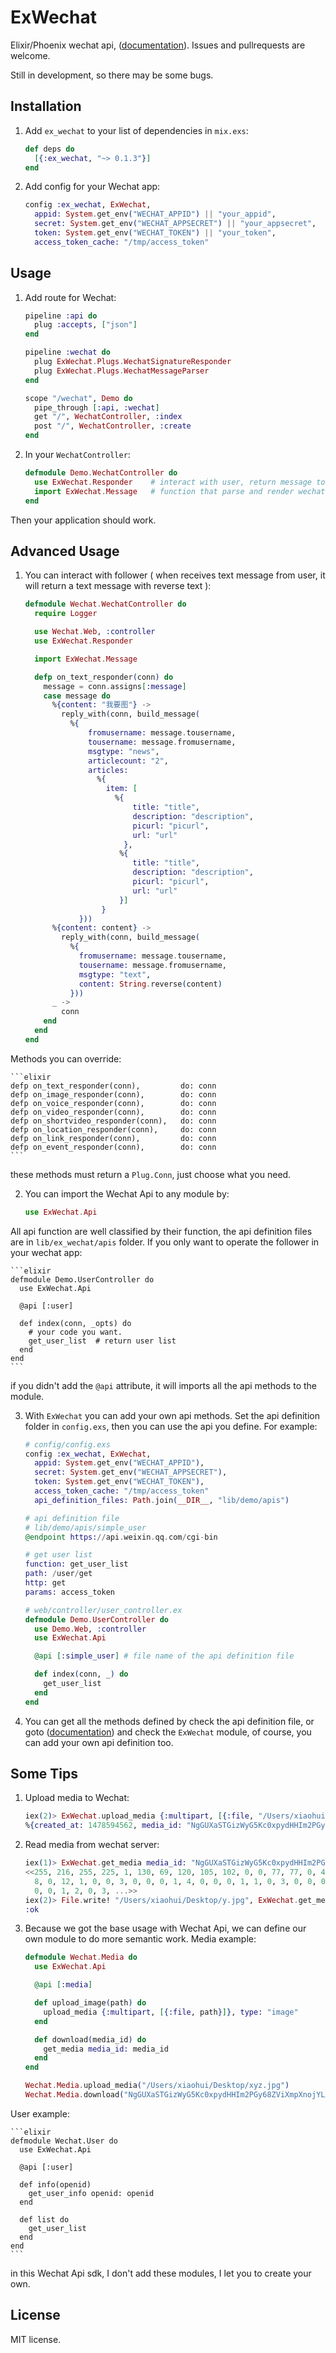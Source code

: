 # ExWechat

Elixir/Phoenix wechat api, ([documentation](http://hexdocs.pm/ex_wechat/)).
Issues and pullrequests are welcome.

Still in development, so there may be some bugs.

## Installation

1. Add `ex_wechat` to your list of dependencies in `mix.exs`:

    ```elixir
    def deps do
      [{:ex_wechat, "~> 0.1.3"}]
    end
    ```

2. Add config for your Wechat app:

    ```elixir
    config :ex_wechat, ExWechat,
      appid: System.get_env("WECHAT_APPID") || "your_appid",
      secret: System.get_env("WECHAT_APPSECRET") || "your_appsecret",
      token: System.get_env("WECHAT_TOKEN") || "your_token",
      access_token_cache: "/tmp/access_token"
    ```

## Usage

1. Add route for Wechat:

    ```elixir
    pipeline :api do
      plug :accepts, ["json"]
    end

    pipeline :wechat do
      plug ExWechat.Plugs.WechatSignatureResponder
      plug ExWechat.Plugs.WechatMessageParser
    end

    scope "/wechat", Demo do
      pipe_through [:api, :wechat]
      get "/", WechatController, :index
      post "/", WechatController, :create
    end
    ```
2. In your `WechatController`:

    ```elixir
    defmodule Demo.WechatController do
      use ExWechat.Responder    # interact with user, return message to user
      import ExWechat.Message   # function that parse and render wechat message
    end
    ```
Then your application should work.

## Advanced Usage

1. You can interact with follower ( when receives text message from user, it will return a text message with reverse text ):

    ```elixir
    defmodule Wechat.WechatController do
      require Logger

      use Wechat.Web, :controller
      use ExWechat.Responder

      import ExWechat.Message

      defp on_text_responder(conn) do
        message = conn.assigns[:message]
        case message do
          %{content: "我要图"} ->
            reply_with(conn, build_message(
              %{
                  fromusername: message.tousername,
                  tousername: message.fromusername,
                  msgtype: "news",
                  articlecount: "2",
                  articles:
                    %{
                      item: [
                        %{
                            title: "title",
                            description: "description",
                            picurl: "picurl",
                            url: "url"
                          },
                         %{
                            title: "title",
                            description: "description",
                            picurl: "picurl",
                            url: "url"
                         }]
                     }
                }))
          %{content: content} ->
            reply_with(conn, build_message(
              %{
                fromusername: message.tousername,
                tousername: message.fromusername,
                msgtype: "text",
                content: String.reverse(content)
              }))
          _ ->
            conn
        end
      end
    end
    ```
 Methods you can override:

    ```elixir
    defp on_text_responder(conn),         do: conn
    defp on_image_responder(conn),        do: conn
    defp on_voice_responder(conn),        do: conn
    defp on_video_responder(conn),        do: conn
    defp on_shortvideo_responder(conn),   do: conn
    defp on_location_responder(conn),     do: conn
    defp on_link_responder(conn),         do: conn
    defp on_event_responder(conn),        do: conn
    ```
these methods must return a `Plug.Conn`, just choose what you need.

2. You can import the Wechat Api to any module by:

    ```elixir
    use ExWechat.Api
    ```
All api function are well classified by their function, the api definition files are in `lib/ex_wechat/apis` folder.
If you only want to operate the follower in your wechat app:

    ```elixir
    defmodule Demo.UserController do
      use ExWechat.Api

      @api [:user]

      def index(conn, _opts) do
        # your code you want.
        get_user_list  # return user list
      end
    end
    ```
if you didn't add the `@api` attribute, it will imports all the api methods to the module.

3. With `ExWechat` you can add your own api methods. Set the api definition folder in `config.exs`, then you can use the api you define.
For example:

    ```elixir
    # config/config.exs
    config :ex_wechat, ExWechat,
      appid: System.get_env("WECHAT_APPID"),
      secret: System.get_env("WECHAT_APPSECRET"),
      token: System.get_env("WECHAT_TOKEN"),
      access_token_cache: "/tmp/access_token"
      api_definition_files: Path.join(__DIR__, "lib/demo/apis")

    # api definition file
    # lib/demo/apis/simple_user
    @endpoint https://api.weixin.qq.com/cgi-bin

    # get user list
    function: get_user_list
    path: /user/get
    http: get
    params: access_token

    # web/controller/user_controller.ex
    defmodule Demo.UserController do
      use Demo.Web, :controller
      use ExWechat.Api

      @api [:simple_user] # file name of the api definition file

      def index(conn, _) do
        get_user_list
      end
    end
    ```
4. You can get all the methods defined by check the api definition file, or goto ([documentation](http://hexdocs.pm/ex_wechat/)) and check the `ExWechat` module, of course, you can add your own api definition too.

## Some Tips
1. Upload media to Wechat:

    ```elixir
    iex(2)> ExWechat.upload_media {:multipart, [{:file, "/Users/xiaohui/Desktop/xyz.jpg"}]}, type: "image"
    %{created_at: 1478594562, media_id: "NgGUXaSTGizWyG5Kc0xpydHHIm2PGy68ZViXmpXnojYLV7pw-6zuZaRkTu1cnhja", type: "image"}
    ```
2. Read media from wechat server:

    ```elixir
    iex(1)> ExWechat.get_media media_id: "NgGUXaSTGizWyG5Kc0xpydHHIm2PGy68ZViXmpXnojYLV7pw-6zuZaRkTu1cnhja"
    <<255, 216, 255, 225, 1, 130, 69, 120, 105, 102, 0, 0, 77, 77, 0, 42, 0, 0, 0,
      8, 0, 12, 1, 0, 0, 3, 0, 0, 0, 1, 4, 0, 0, 0, 1, 1, 0, 3, 0, 0, 0, 1, 3, 124,
      0, 0, 1, 2, 0, 3, ...>>
    iex(2)> File.write! "/Users/xiaohui/Desktop/y.jpg", ExWechat.get_media media_id: "NgGUXaSTGizWyG5Kc0xpydHHIm2PGy68ZViXmpXnojYLV7pw-6zuZaRkTu1cnhja"
    :ok
    ```
3. Because we got the base usage with Wechat Api, we can define our own module to do more semantic work.
Media example:

    ```elixir
    defmodule Wechat.Media do
      use ExWechat.Api

      @api [:media]

      def upload_image(path) do
        upload_media {:multipart, [{:file, path}]}, type: "image"
      end

      def download(media_id) do
        get_media media_id: media_id
      end
    end

    Wechat.Media.upload_media("/Users/xiaohui/Desktop/xyz.jpg")
    Wechat.Media.download("NgGUXaSTGizWyG5Kc0xpydHHIm2PGy68ZViXmpXnojYLV7pw-6zuZaRkTu1cnhja")
    ```
User example:

    ```elixir
    defmodule Wechat.User do
      use ExWechat.Api

      @api [:user]

      def info(openid)
        get_user_info openid: openid
      end

      def list do
        get_user_list
      end
    end
    ```
in this Wechat Api sdk, I don't add these modules, I let you to create your own.

## License
MIT license.

